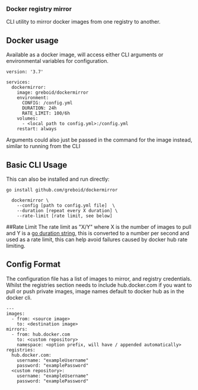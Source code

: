 ### Docker registry mirror

CLI utility to mirror docker images from one registry to another.

## Docker usage

Available as a docker image, will access either CLI arguments or environmental variables for configuration.

```
version: '3.7'

services:
  dockermirror:
    image: greboid/dockermirror
    environment:
      CONFIG: /config.yml
      DURATION: 24h
      RATE_LIMIT: 100/6h
    volumes:
      - <local path to config.yml>:/config.yml
    restart: always
```

Arguments could also just be passed in the command for the image instead, similar to running from the CLI

## Basic CLI Usage

This can also be installed and run directly:

```
go install github.com/greboid/dockermirror
```
    
```
  dockermirror \
    --config [path to config.yml file]  \
    --duration [repeat every X duration] \
    --rate-limit [rate limit, see below]
```

##Rate Limit
The rate limit as "X/Y" where X is the number of images to pull and Y is a [go duration string](https://golang.org/pkg/time/#ParseDuration), 
this is converted to a number per second and used as a rate limit, this can help avoid failures caused by docker hub rate limiting.

## Config Format

The configuration file has a list of images to mirror, and registry credentials.  Whilst the registries section needs 
to include hub.docker.com if you want to pull or push private images, image names default to docker hub as in the 
docker cli.

```
---
images:
  - from: <source image>
    to: <destination image>
mirrors:
  - from: hub.docker.com
    to: <custom repository>
    namespace: <option prefix, will have / appended automatically>
registries:
  hub.docker.com:
    username: "exampleUsername"
    password: "examplePassword"
  <custom repository>:
    username: "exampleUsername"
    password: "examplePassword"
```